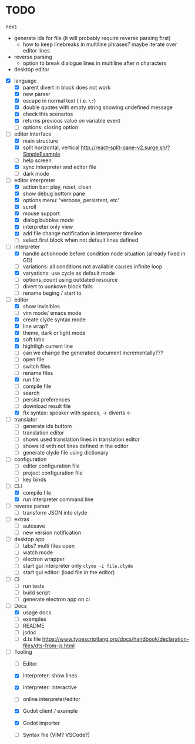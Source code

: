 # TODO

next:
- generate ids for file (it will probably require reverse parsing first)
    - how to keep linebreaks in multiline phrases? maybe iterate over editor lines
- reverse parsing
    - option to break dialogue lines in multiline after n characters
- desktop editor

- [x] language
    - [x] parent divert in block does not work
    - [x] new parser
    - [x] escape in normal text ( i.e. `\:`)
    - [x] double quotes with empty string showing undefined message
    - [x] check this scenarios
    - [x] returns previous value on variable event
    - [ ] options: closing option
- [ ] editor interface
    - [x] main structure
    - [x] split horizontal, vertical http://react-split-pane-v2.surge.sh/?SimpleExample
    - [ ] help screen
    - [x] sync interpreter and editor file
    - [ ] dark mode
- [ ] editor interpreter
    - [x] action bar: play, reset, clean
    - [x] show debug bottom pane
    - [x] options menu: 'verbose, persistent, etc'
    - [x] scroll
    - [x] mouse support
    - [x] dialog bubbles mode
    - [x] interpreter only view
    - [x] add file change notification in interpreter timeline
    - [ ] select first block when not default lines defined
- [ ] interpreter
    - [x] handle actionnode before condition node situation (already fixed in GD)
    - [ ] variations: all conditions not available causes infinite loop
    - [x] varyations: use cycle as default mode
    - [ ] options_count using outdated resource
    - [ ] divert to uunkown block fails
    - [ ] rename beging / start to
- [ ] editor
    - [x] show invisibles
    - [ ] vim mode/ emacs mode
    - [x] create clyde syntax mode
    - [x] line wrap?
    - [x] theme, dark or light mode
    - [x] soft tabs
    - [x] hightligh current line
    - [ ] can we change the generated document incrementally???
    - [ ] open file
    - [ ] switch files
    - [ ] rename files
    - [x] run file
    - [ ] compile file
    - [ ] search
    - [ ] persist preferences
    - [ ] download result file
    - [x] fix syntax: speaker with spaces, -> diverts <-
- [ ] translator
    - [ ] generate ids buttom
    - [ ] translation editor
    - [ ] shows used translation lines in translation editor
    - [ ] shows id with not lines defined in the editor
    - [ ] generate clyde file using dictionary
- [ ] configuration
    - [ ] editor configuration file
    - [ ] project configuration file
    - [ ] key binds
- [ ] CLI
    - [x] compile file
    - [x] run interpreter command line
- [ ] reverse parser
    - [ ] transform JSON into clyde
- [ ] extras
    - [ ] autosave
    - [ ] new version notification
- [ ]  desktop app
    - [ ] tabs? multi files open
    - [ ] watch mode
    - [ ] electron wrapper
    - [ ] start gui interpreter only `clyde -i file.clyde`
    - [ ] start gui editor: (load file in the editor)
- [ ] CI
    - [ ] run tests
    - [ ] build script
    - [ ] generate electron app on ci
- [ ] Docs
    - [x] usage docs
    - [ ] examples
    - [ ] README
    - [ ] jsdoc
    - [ ] d.ts file https://www.typescriptlang.org/docs/handbook/declaration-files/dts-from-js.html
- [ ] Tooling
    - [ ] Editor
    - [x] interpreter: show lines
    - [x] interpreter: interactive
    - [ ] online interpreter/editor
    - [x] Godot client / example
    - [x] Godot importer
    - [ ] Syntax file (VIM? VSCode?)

